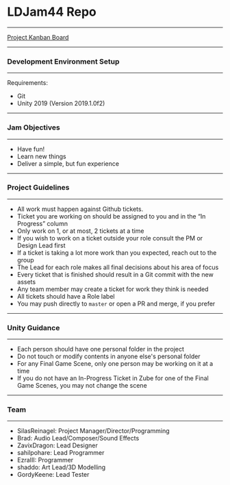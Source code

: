 # LDJam44 Repo

----

[Project Kanban Board](https://zube.io/enigmadragons/ldjam44/w/jam-board/kanban)


----

### Development Environment Setup

----

Requirements:
- Git
- Unity 2019 (Version 2019.1.0f2)

----

### Jam Objectives

----

- Have fun!
- Learn new things
- Deliver a simple, but fun experience

----

### Project Guidelines

----

- All work must happen against Github tickets.
- Ticket you are working on should be assigned to you and in the “In Progress” column
- Only work on 1, or at most, 2 tickets at a time
- If you wish to work on a ticket outside your role consult the PM or Design Lead first
- If a ticket is taking a lot more work than you expected, reach out to the group
- The Lead for each role makes all final decisions about his area of focus
- Every ticket that is finished should result in a Git commit with the new assets
- Any team member may create a ticket for work they think is needed
- All tickets should have a Role label
- You may push directly to `master` or open a PR and merge, if you prefer

----

### Unity Guidance

----

- Each person should have one personal folder in the project
- Do not touch or modify contents in anyone else's personal folder
- For any Final Game Scene, only one person may be working on it at a time
- If you do not have an In-Progress Ticket in Zube for one of the Final Game Scenes, you may not change the scene

----

### Team

----

- SilasReinagel: Project Manager/Director/Programming 
- Brad: Audio Lead/Composer/Sound Effects
- ZavixDragon: Lead Designer 
- sahilpohare: Lead Programmer 
- EzraIII: Programmer
- shaddo: Art Lead/3D Modelling
- GordyKeene: Lead Tester
